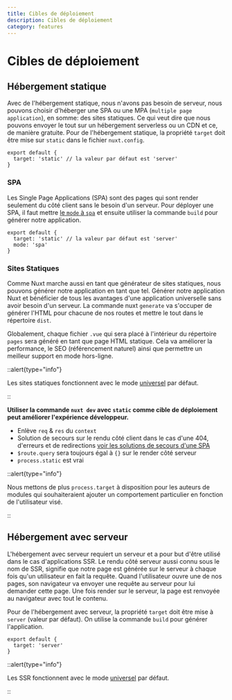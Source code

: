 ```yaml
---
title: Cibles de déploiement
description: Cibles de déploiement
category: features
---
```

# Cibles de déploiement

## Hébergement statique

Avec de l'hébergement statique, nous n'avons pas besoin de serveur, nous pouvons choisir d'héberger une SPA ou une MPA (`multiple page application`), en somme: des sites statiques. Ce qui veut dire que nous pouvons envoyer le tout sur un hébergement serverless ou un CDN et ce, de manière gratuite. Pour de l'hébergement statique, la propriété `target` doit être mise sur `static` dans le fichier `nuxt.config`.

```js{}[nuxt.config.js]
export default {
  target: 'static' // la valeur par défaut est 'server'
}
```

### SPA

Les Single Page Applications (SPA) sont des pages qui sont render seulement du côté client sans le besoin d'un serveur. Pour déployer une SPA, il faut mettre [le `mode` à `spa`](/docs/features/rendering-modes#spa) et ensuite utiliser la commande `build` pour générer notre application.

```js{}[nuxt.config.js]
export default {
  target: 'static' // la valeur par défaut est 'server'
  mode: 'spa'
}
```

### Sites Statiques

Comme Nuxt marche aussi en tant que générateur de sites statiques, nous pouvons générer notre application en tant que tel. Générer notre application Nuxt et bénéficier de tous les avantages d'une application universelle sans avoir besoin d'un serveur. La commande nuxt `generate` va s'occuper de générer l'HTML pour chacune de nos routes et mettre le tout dans le répertoire `dist`.

Globalement, chaque fichier `.vue` qui sera placé à l'intérieur du répertoire `pages` sera généré en tant que page HTML statique. Cela va améliorer la performance, le SEO (référencement naturel) ainsi que permettre un meilleur support en mode hors-ligne.

::alert{type="info"}

Les sites statiques fonctionnent avec le mode [universel](https://v2.nuxt.com/guides/features/rendering-modes#universal) par défaut.

::

**Utiliser la commande `nuxt dev` avec `static` comme cible de déploiement peut améliorer l'expérience développeur.**

- Enlève `req` & `res` du `context`
- Solution de secours sur le rendu côté client dans le cas d'une 404, d'erreurs et de redirections [voir les solutions de secours d'une SPA](/docs/concepts/static-site-generation#spa-fallback)
- `$route.query` sera toujours égal à `{}` sur le render côté serveur
- `process.static` est vrai

::alert{type="info"}

Nous mettons de plus `process.target` à disposition pour les auteurs de modules qui souhaiteraient ajouter un comportement particulier en fonction de l'utilisateur visé.

::

## Hébergement avec serveur

L'hébergement avec serveur requiert un serveur et a pour but d'être utilisé dans le cas d'applications SSR. Le rendu côté serveur aussi connu sous le nom de SSR, signifie que notre page est générée sur le serveur à chaque fois qu'un utilisateur en fait la requête. Quand l'utilisateur ouvre une de nos pages, son navigateur va envoyer une requête au serveur pour lui demander cette page. Une fois render sur le serveur, la page est renvoyée au navigateur avec tout le contenu.

Pour de l'hébergement avec serveur, la propriété `target` doit être mise à `server` (valeur par défaut). On utilise la commande `build` pour générer l'application.

```js{}[nuxt.config.js]
export default {
  target: 'server'
}
```

::alert{type="info"}

Les SSR fonctionnent avec le mode [universel](https://v2.nuxt.com/guides/features/rendering-modes#universal) par défaut.

::
